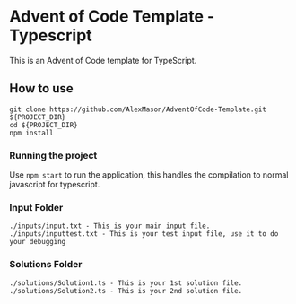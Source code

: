 # Advent of Code Template - Typescript

This is an Advent of Code template for TypeScript.

## How to use

```
git clone https://github.com/AlexMason/AdventOfCode-Template.git ${PROJECT_DIR}
cd ${PROJECT_DIR}
npm install
```

### Running the project

Use `npm start` to run the application, this handles the compilation to normal javascript for typescript.

### Input Folder

```
./inputs/input.txt - This is your main input file.
./inputs/inputtest.txt - This is your test input file, use it to do your debugging
```

### Solutions Folder

```
./solutions/Solution1.ts - This is your 1st solution file.
./solutions/Solution2.ts - This is your 2nd solution file.
```

